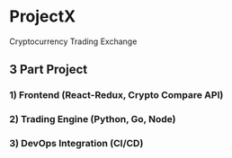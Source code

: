 # ProjectX
Cryptocurrency Trading Exchange
## 3 Part Project

### 1) Frontend (React-Redux, Crypto Compare API)

### 2) Trading Engine (Python, Go, Node)

### 3) DevOps Integration (CI/CD)
